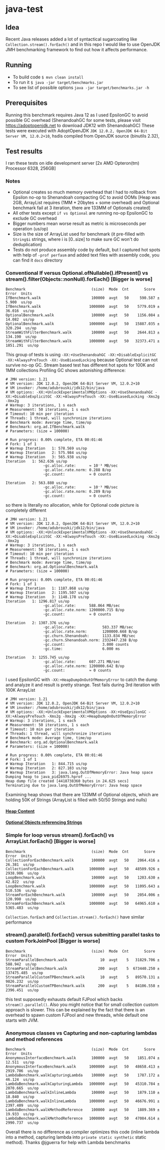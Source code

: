 # java-test

## Idea
Recent Java releases added a lot of syntactical sugarcoating like `Collection.stream().forEach()` and in this repo
I would like to use OpenJDK JMH benchmarking framework to find out how it affects performance.

## Running

- To build code `$ mvn clean install`
- To run it `$ java -jar target/benchmarks.jar`
- To see list of possible options `java -jar target/benchmarks.jar -h`

## Prerequisites

Running this benchmark requires Java 12 as I used EpsilonGC to avoid possible GC overhead (ShenandoahGC for some tests, please visit https://adoptopenjdk.net to download JDK12 with ShenandoahGC)
These tests were executed with AdoptOpenJDK `JDK 12.0.2, OpenJDK 64-Bit Server VM, 12.0.2+10`, hsdis compiled from OpenJDK source (binutils 2.32), 

## Test results
I ran these tests on idle development server [2x AMD Opteron(tm) Processor 6328, 256GB]
### Notes
- Optional creates so much memory overhead that I had to rollback from Epsilon no-op to Shenandoah compacting GC to avoid OOMs [Heap was 2GB, ArrayList requires (1MM * 20bytes + some overhead) and Optional benchmark fail at 3 iteration, there are 133MM of Optionals created]
- All other tests except `if vs Optional` are running no-op EpsilonGC to exclude GC overhead
- Bigger numbers mean worse result as metric is microseconds per operation (us/op)
- Size is the size of ArrayList used for benchmark (it pre-filled with `String$i` strings, where i is [0..size] to make sure GC won't do deduplication)
- Tests do not produce assembly code by default, but I captured hot spots with help of `-prof perfasm` and added text files with assembly code, you can find it `docs` directory

### Conventional If versus Optional.ofNullable().ifPresent() vs stream().filter(Objects::nonNull).forEach() [Bigger is worse]
```
Benchmark                              (size)  Mode  Cnt       Score        Error  Units
IfBenchmark.walk                       100000  avgt   50     590.587 ±      5.900  us/op
IfBenchmark.walk                      1000000  avgt   50    5779.019 ±     36.016  us/op
OptionalBenchmark.walk                 100000  avgt   50    1156.084 ±     14.082  us/op
OptionalBenchmark.walk                1000000  avgt   50   15887.035 ±    320.294  us/op
StreamWithFilterBenchmark.walk         100000  avgt   50    2644.813 ±    134.190  us/op
StreamWithFilterBenchmark.walk        1000000  avgt   50   32373.471 ±   1851.291  us/op
```
This group of tests is using `-XX:+UseShenandoahGC -XX:+DisableExplicitGC -XX:+AlwaysPreTouch -XX:-UseBiasedLocking` because
Optional test can not survive no-op GC. Stream based test has different hot spots for 100K and 1MM collections
Profiling GC shows astonishing difference:
```
# JMH version: 1.21
# VM version: JDK 12.0.2, OpenJDK 64-Bit Server VM, 12.0.2+10
# VM invoker: /home/adubrouski/jdk12/bin/java
# VM options: -XX:+UnlockExperimentalVMOptions -XX:+UseShenandoahGC -XX:+DisableExplicitGC -XX:+AlwaysPreTouch -XX:-UseBiasedLocking -Xms2g -Xmx2g
# Warmup: 3 iterations, 1 s each
# Measurement: 50 iterations, 1 s each
# Timeout: 10 min per iteration
# Threads: 1 thread, will synchronize iterations
# Benchmark mode: Average time, time/op
# Benchmark: org.ad.IfBenchmark.walk
# Parameters: (size = 100000)

# Run progress: 0.00% complete, ETA 00:01:46
# Fork: 1 of 1
# Warmup Iteration   1: 578.569 us/op
# Warmup Iteration   2: 575.984 us/op
# Warmup Iteration   3: 565.938 us/op
Iteration   1: 562.636 us/op
                 ·gc.alloc.rate:      ≈ 10⁻³ MB/sec
                 ·gc.alloc.rate.norm: 0.288 B/op
                 ·gc.count:           ≈ 0 counts

Iteration   2: 563.880 us/op
                 ·gc.alloc.rate:      ≈ 10⁻³ MB/sec
                 ·gc.alloc.rate.norm: 0.289 B/op
                 ·gc.count:           ≈ 0 counts
```
so there is literally no allocation, while for Optional code picture is completely different
```
# JMH version: 1.21
# VM version: JDK 12.0.2, OpenJDK 64-Bit Server VM, 12.0.2+10
# VM invoker: /home/adubrouski/jdk12/bin/java
# VM options: -XX:+UnlockExperimentalVMOptions -XX:+UseShenandoahGC -XX:+DisableExplicitGC -XX:+AlwaysPreTouch -XX:-UseBiasedLocking -Xms2g -Xmx2g
# Warmup: 3 iterations, 1 s each
# Measurement: 50 iterations, 1 s each
# Timeout: 10 min per iteration
# Threads: 1 thread, will synchronize iterations
# Benchmark mode: Average time, time/op
# Benchmark: org.ad.OptionalBenchmark.walk
# Parameters: (size = 100000)

# Run progress: 0.00% complete, ETA 00:01:46
# Fork: 1 of 1
# Warmup Iteration   1: 1187.868 us/op
# Warmup Iteration   2: 1195.507 us/op
# Warmup Iteration   3: 1148.178 us/op
Iteration   1: 1296.817 us/op
                 ·gc.alloc.rate:      588.064 MB/sec
                 ·gc.alloc.rate.norm: 1200000.715 B/op
                 ·gc.count:           ≈ 0 counts

Iteration   2: 1307.376 us/op
                 ·gc.alloc.rate:            583.337 MB/sec
                 ·gc.alloc.rate.norm:       1200000.668 B/op
                 ·gc.churn.Shenandoah:      1133.834 MB/sec
                 ·gc.churn.Shenandoah.norm: 2332447.238 B/op
                 ·gc.count:                 3.000 counts
                 ·gc.time:                  6.000 ms

Iteration   3: 1255.745 us/op
                 ·gc.alloc.rate:      607.271 MB/sec
                 ·gc.alloc.rate.norm: 1200000.642 B/op
                 ·gc.count:           ≈ 0 counts
```
I used EpsilonGC with `-XX:+HeapDumpOnOutOfMemoryError` to catch the dump and analyze it and result is pretty strange. 
Test fails during 3rd iteration with 100K ArrayList
```
# JMH version: 1.21
# VM version: JDK 12.0.2, OpenJDK 64-Bit Server VM, 12.0.2+10
# VM invoker: /home/adubrouski/jdk12/bin/java
# VM options: -XX:+UnlockExperimentalVMOptions -XX:+UseEpsilonGC -XX:+AlwaysPreTouch -Xms2g -Xmx2g -XX:+HeapDumpOnOutOfMemoryError
# Warmup: 3 iterations, 1 s each
# Measurement: 50 iterations, 1 s each
# Timeout: 10 min per iteration
# Threads: 1 thread, will synchronize iterations
# Benchmark mode: Average time, time/op
# Benchmark: org.ad.OptionalBenchmark.walk
# Parameters: (size = 100000)

# Run progress: 0.00% complete, ETA 00:01:46
# Fork: 1 of 1
# Warmup Iteration   1: 844.715 us/op
# Warmup Iteration   2: 827.103 us/op
# Warmup Iteration   3: java.lang.OutOfMemoryError: Java heap space
Dumping heap to java_pid26975.hprof ...
Heap dump file created [4418738360 bytes in 24.625 secs]
Terminating due to java.lang.OutOfMemoryError: Java heap space
```
Examining heap shows that there are 133MM of Optional objects, which are holding 50K of Strings (ArrayList is filled with 50/50 Strings and nulls)
#### [Heap Content](images/HeapContent.png)
#### [Optional Objects referencing Strings](images/OptionalReferencesStrings.png)

### Simple for loop versus stream().forEach() vs ArrayList.forEach() [Bigger is worse]
```
Benchmark                              (size)  Mode  Cnt       Score        Error  Units
CollectionForEachBenchmark.walk        100000  avgt   50    2064.416 ±     26.381  us/op
CollectionForEachBenchmark.walk       1000000  avgt   50   48509.926 ±   2938.986  us/op
LoopBenchmark.walk                     100000  avgt   50    1203.630 ±     42.822  us/op
LoopBenchmark.walk                    1000000  avgt   50   11095.643 ±    510.536  us/op
StreamForEachBenchmark.walk            100000  avgt   50    2054.006 ±    120.990  us/op
StreamForEachBenchmark.walk           1000000  avgt   50   64965.610 ±   5365.483  us/op
```
`Collection.forEach` and `Collection.stream().forEach()` have similar performance

### stream().parallel().forEach() versus submitting parallel tasks to custom ForkJoinPool [Bigger is worse]
```
Benchmark                              (size)  Mode  Cnt       Score        Error  Units
StreamParallelBenchmark.walk               10  avgt    5   31829.706 ±    588.942  us/op
StreamParallelBenchmark.walk              200  avgt    5  673440.250 ± 137475.485  us/op
StreamParallelCustomTPBenchmark.walk       10  avgt    5   89570.131 ±   9826.232  us/op
StreamParallelCustomTPBenchmark.walk      200  avgt    5   84106.558 ±   2396.451  us/op
```
this test supposedly exhausts default FJPool which backs `stream().parallel()`. 
Also you might notice that for small collection custom approach is slower. This can be explained by the fact that 
there is an overhead to spawn custom FJPool and new threads, while default one starts with JVM.

### Anonymous classes vs Capturing and non-capturing lambdas and method references
```
Benchmark                              (size)  Mode  Cnt       Score        Error  Units
AnonymousInterfaceBenchmark.walk       100000  avgt   50    1851.074 ±     12.511  us/op
AnonymousInterfaceBenchmark.walk      1000000  avgt   50   48658.413 ±   2919.706  us/op
LambdaBenchmark.walkCapturingLambda    100000  avgt   50    1787.172 ±     46.124  us/op
LambdaBenchmark.walkCapturingLambda   1000000  avgt   50   45310.784 ±   2070.665  us/op
LambdaBenchmark.walkInlineLambda       100000  avgt   50    1879.110 ±     18.840  us/op
LambdaBenchmark.walkInlineLambda      1000000  avgt   50   46676.991 ±   2397.409  us/op
LambdaBenchmark.walkMethodReference    100000  avgt   50    1889.369 ±     19.933  us/op
LambdaBenchmark.walkMethodReference   1000000  avgt   50   47084.614 ±   2990.737  us/op
```
Overall there is no difference as compiler optimizes this code (inline lambda into a method, capturing lambda into
`private static synthetic` static method). 
Thanks @jguerra for help with Lambda benchmarks